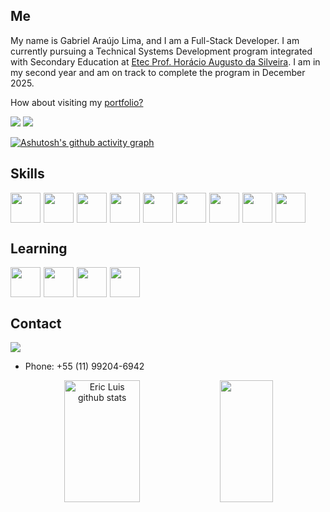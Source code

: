## Me

My name is Gabriel Araújo Lima, and I am a Full-Stack Developer. I am currently pursuing a Technical Systems Development program integrated with Secondary Education at [Etec Prof. Horácio Augusto da Silveira](https://etechoracio.com.br/). I am in my second year and am on track to complete the program in December 2025.

How about visiting my [portfolio?](https://portfolio-themyntt.netlify.app)

[<img src="https://img.shields.io/badge/linkedin-blue?style=for-the-badge&logo=linkedin" />](www.linkedin.com/in/gabriel-araújo-lima-90667726a)
[<img src="https://img.shields.io/badge/curriculum-black?style=for-the-badge&logo=adobeacrobatreader" />](https://drive.google.com/file/d/1VyYzAlm1i8H6AtbSx03Iqh8iQjgWJ_Ap/view?usp=sharing)

[![Ashutosh's github activity graph](https://github-readme-activity-graph.vercel.app/graph?username=theMyntt&bg_color=000000&color=00f&line=00f&point=0a855c&area=true&hide_border=true)](https://github.com/ashutosh00710/github-readme-activity-graph)


## Skills
<div style="display: flex; gap: 5px;">        
    <img src="https://cdn.jsdelivr.net/gh/devicons/devicon/icons/typescript/typescript-original.svg" width="48px"/>
    <img src="https://cdn.jsdelivr.net/gh/devicons/devicon@latest/icons/angularjs/angularjs-original.svg" width="48px"/>           
    <img src="https://cdn.jsdelivr.net/gh/devicons/devicon/icons/react/react-original.svg" width="48px"/>
    <img src="https://cdn.jsdelivr.net/gh/devicons/devicon/icons/sass/sass-original.svg" width="48px"/>   
    <img src="https://cdn.jsdelivr.net/gh/devicons/devicon@latest/icons/spring/spring-original.svg" width="48px"/>
    <img src="https://cdn.jsdelivr.net/gh/devicons/devicon@latest/icons/nestjs/nestjs-original.svg" width="48px"/>
    <img src="https://cdn.jsdelivr.net/gh/devicons/devicon@latest/icons/microsoftsqlserver/microsoftsqlserver-original.svg" width="48px"/>      
    <img src="https://cdn.jsdelivr.net/gh/devicons/devicon/icons/mysql/mysql-original-wordmark.svg" width="48px"/>
    <img src="https://cdn.jsdelivr.net/gh/devicons/devicon/icons/mongodb/mongodb-original-wordmark.svg" width="48px"/>                      
</div>          

## Learning
<div style="display: flex; gap: 5px;">
    <img src="https://cdn.jsdelivr.net/gh/devicons/devicon@latest/icons/csharp/csharp-original.svg" width="48px"/>      
    <img src="https://cdn.jsdelivr.net/gh/devicons/devicon@latest/icons/dotnetcore/dotnetcore-original.svg" width="48px"/>
    <img src="https://cdn.jsdelivr.net/gh/devicons/devicon@latest/icons/dart/dart-original.svg" width="48px"/>
    <img src="https://cdn.jsdelivr.net/gh/devicons/devicon@latest/icons/flutter/flutter-original.svg" width="48px"/>      
</div>

## Contact 
[<img src="https://img.shields.io/badge/email-white?style=for-the-badge&logo=gmail" />](mailto:gabriel.araujo2902@outlook.com)
- Phone: +55 (11) 99204-6942

<div align="center">
  <img width="49%" height="195px" src="https://github-readme-stats.vercel.app/api?username=themyntt&show_icons=true&count_private=true&hide_border=true&title_color=00df7f7&icon_color=00df7f7&text_color=c9d1d9&bg_color=0d1117" alt="Eric Luis github stats" />
  <img width="41%" height="195px" src="https://github-readme-stats.vercel.app/api/top-langs/?username=themyntt&layout=compact&hide_border=true&title_color=00df7f7&text_color=00df7f7&bg_color=0d1117" />
</div>
